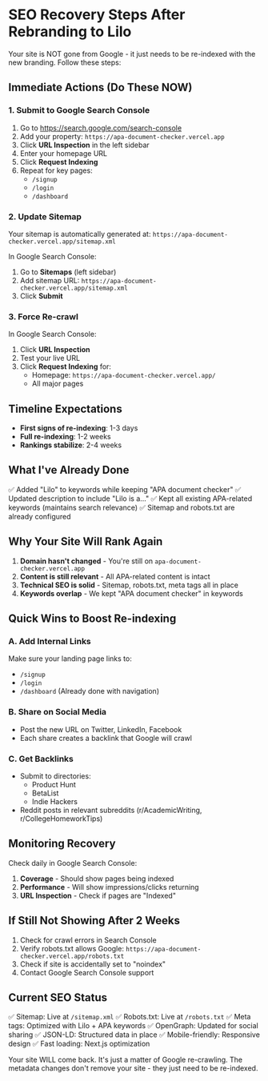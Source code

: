 # SEO Recovery Steps After Rebranding to Lilo

Your site is NOT gone from Google - it just needs to be re-indexed with the new branding. Follow these steps:

## Immediate Actions (Do These NOW)

### 1. Submit to Google Search Console
1. Go to https://search.google.com/search-console
2. Add your property: `https://apa-document-checker.vercel.app`
3. Click **URL Inspection** in the left sidebar
4. Enter your homepage URL
5. Click **Request Indexing**
6. Repeat for key pages:
   - `/signup`
   - `/login`
   - `/dashboard`

### 2. Update Sitemap
Your sitemap is automatically generated at: `https://apa-document-checker.vercel.app/sitemap.xml`

In Google Search Console:
1. Go to **Sitemaps** (left sidebar)
2. Add sitemap URL: `https://apa-document-checker.vercel.app/sitemap.xml`
3. Click **Submit**

### 3. Force Re-crawl
In Google Search Console:
1. Click **URL Inspection**
2. Test your live URL
3. Click **Request Indexing** for:
   - Homepage: `https://apa-document-checker.vercel.app/`
   - All major pages

## Timeline Expectations

- **First signs of re-indexing**: 1-3 days
- **Full re-indexing**: 1-2 weeks
- **Rankings stabilize**: 2-4 weeks

## What I've Already Done

✅ Added "Lilo" to keywords while keeping "APA document checker"
✅ Updated description to include "Lilo is a..."
✅ Kept all existing APA-related keywords (maintains search relevance)
✅ Sitemap and robots.txt are already configured

## Why Your Site Will Rank Again

1. **Domain hasn't changed** - You're still on `apa-document-checker.vercel.app`
2. **Content is still relevant** - All APA-related content is intact
3. **Technical SEO is solid** - Sitemap, robots.txt, meta tags all in place
4. **Keywords overlap** - We kept "APA document checker" in keywords

## Quick Wins to Boost Re-indexing

### A. Add Internal Links
Make sure your landing page links to:
- `/signup`
- `/login`
- `/dashboard`
(Already done with navigation)

### B. Share on Social Media
- Post the new URL on Twitter, LinkedIn, Facebook
- Each share creates a backlink that Google will crawl

### C. Get Backlinks
- Submit to directories:
  - Product Hunt
  - BetaList
  - Indie Hackers
- Reddit posts in relevant subreddits (r/AcademicWriting, r/CollegeHomeworkTips)

## Monitoring Recovery

Check daily in Google Search Console:
1. **Coverage** - Should show pages being indexed
2. **Performance** - Will show impressions/clicks returning
3. **URL Inspection** - Check if pages are "Indexed"

## If Still Not Showing After 2 Weeks

1. Check for crawl errors in Search Console
2. Verify robots.txt allows Google: `https://apa-document-checker.vercel.app/robots.txt`
3. Check if site is accidentally set to "noindex"
4. Contact Google Search Console support

## Current SEO Status

✅ Sitemap: Live at `/sitemap.xml`
✅ Robots.txt: Live at `/robots.txt`
✅ Meta tags: Optimized with Lilo + APA keywords
✅ OpenGraph: Updated for social sharing
✅ JSON-LD: Structured data in place
✅ Mobile-friendly: Responsive design
✅ Fast loading: Next.js optimization

Your site WILL come back. It's just a matter of Google re-crawling. The metadata changes don't remove your site - they just need to be re-indexed.

